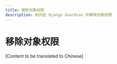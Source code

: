 ```yaml
---
title: 移除对象权限
description: 如何在 Django Guardian 中移除对象权限
---
```


# 移除对象权限

[Content to be translated to Chinese]

<!-- This page content will be translated from the main English userguide/remove.md -->
